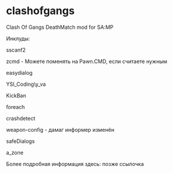 # clashofgangs
Clash Of Gangs DeathMatch mod for SA:MP


Инклуды:

sscanf2

zcmd - Можете поменять на Pawn.CMD, если считаете нужным 

easydialog 

YSI_Coding\y_va 

KickBan 

foreach 

crashdetect 

weapon-config - дамаг информер изменён 

safeDialogs 

a_zone 

Более подробная информация здесь: позже ссылочка
